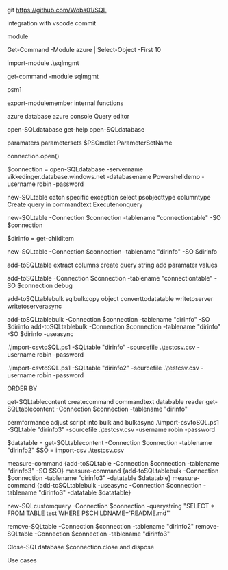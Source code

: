 git
https://github.com/Wobs01/SQL

integration with vscode
commit

module 

Get-Command -Module azure | Select-Object -First 10

import-module .\sqlmgmt

get-command -module sqlmgmt

psm1

export-modulemember
internal functions

azure database
azure console
Query editor

open-SQLdatabase
get-help open-SQLdatabase

paramaters
parametersets
$PSCmdlet.ParameterSetName

connection.open()

$connection = open-SQLdatabase -servername vikkedinger.database.windows.net -databasename Powershelldemo -username robin -password

new-SQLtable
catch specific exception
select psobjecttype
columntype
Create query in commandtext
Executenonquery

new-SQLtable -Connection $connection -tablename "connectiontable" -SO $connection

$dirinfo = get-childitem

new-SQLtable -Connection $connection -tablename "dirinfo" -SO $dirinfo

add-toSQLtable
extract columns
create query string
add paramater values

add-toSQLtable -Connection $connection -tablename "connectiontable" -SO $connection
debug

add-toSQLtablebulk
sqlbulkcopy object
converttodatatable
writetoserver
writetoserverasync

add-toSQLtablebulk -Connection $connection -tablename "dirinfo" -SO $dirinfo
add-toSQLtablebulk -Connection $connection -tablename "dirinfo" -SO $dirinfo -useasync



.\import-csvtoSQL.ps1 -SQLtable "dirinfo" -sourcefile .\testcsv.csv -username robin -password 

.\import-csvtoSQL.ps1 -SQLtable "dirinfo2" -sourcefile .\testcsv.csv -username robin -password 

ORDER BY

get-SQLtablecontent
createcommand
commandtext
databable 
reader
get-SQLtablecontent -Connection $connection -tablename "dirinfo"


permformance
adjust script into bulk and bulkasync
.\import-csvtoSQL.ps1 -SQLtable "dirinfo3" -sourcefile .\testcsv.csv -username robin -password 

$datatable = get-SQLtablecontent -Connection $connection -tablename "dirinfo2"
$SO = import-csv .\testcsv.csv

measure-command {add-toSQLtable -Connection $connection -tablename "dirinfo3" -SO $SO}
measure-command {add-toSQLtablebulk -Connection $connection -tablename "dirinfo3" -datatable $datatable}
measure-command {add-toSQLtablebulk -useasync -Connection $connection -tablename "dirinfo3" -datatable $datatable}

new-SQLcustomquery -Connection $connection -querystring "SELECT * FROM TABLE test WHERE PSCHILDNAME='README.md'"

remove-SQLtable -Connection $connection -tablename "dirinfo2" 
remove-SQLtable -Connection $connection -tablename "dirinfo3" 

Close-SQLdatabase
$connection.close and dispose

Use cases
